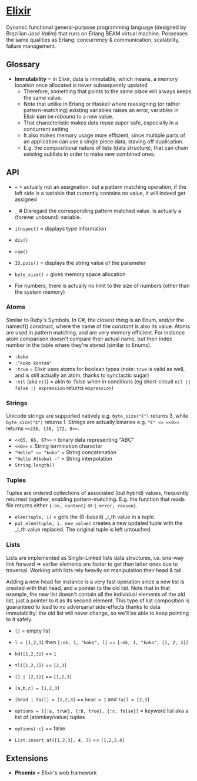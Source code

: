 # [Elixir](https://en.wikipedia.org/wiki/Elixir_(programming_language))

Dynamic functional general-purpose programming language (designed by Brazilian _José Valim_) that runs on Erlang BEAM virtual machine.
Possesses the same qualities as Erlang: concurrency & communication, scalability, failure management.

## Glossary

* **Immutability** = in Elixir, data is immutable, which means, a memory location once allocated is never subsequently updated
  * Therefore, something that points to the same place will always keeps the same value.
  * Note that unlike in Erlang or Haskell where reassigning (or rather pattern-matching) existing variables raises an error, variables in Elixir **can** be _rebound_ to a new value.
  * That characteristic makes data reuse super safe, especially in a concurrent setting
  * It also makes memory usage more efficient, since multiple parts of an application can use a single piece data, staving off duplication.
  * E.g. the compositional nature of lists (data structure), that can chain existing sublists in order to make new combined ones.

## API

* `=` = actually not an assignation, but a pattern matching operation, if the left side is a variable that currently contains no value, it will indeed get assigned
* `_` # Disregard the corresponding pattern matched value. Is actually a (forever unbound) variable.

* `i(nspect)` = displays type information
* `div()`
* `rem()`
* `IO.puts()` = displays the string value of the parameter
* `byte_size()` = gives memory space allocation

* For numbers, there is actually no limit to the size of numbers (other than the system memory)

### Atoms

Similar to Ruby's Symbols.
In C#, the closest thing is an Enum, and/or the nameof() construct, where the name of the _constant_ is also its value.
Atoms are used in pattern matching, and are very memory efficient.
For instance atom comparison doesn't compare their actual name, but their index number in the table where they're stored (similar to Enums).

* `:koko`
* `:"koko kontan"`
* `:true` = Elixir uses atoms for boolean types (note: `true` is valid as well, and is still actually an atom, thanks to synctactic sugar)
* `:nil` (aka `nil`) = akin to :false when in conditions (eg short-circuit `nil || false || expression` returns `expression`)

### Strings

Unicode strings are supported natively e.g. `byte_size("€")` returns 3, while `byte_size("$")` returns 1.
Strings are actually binaries e.g. `"€" <> <<0>>` returns `<<226, 130, 172, 0>>`.

* `<<65, 66, 67>>` = binary data representing "ABC"
* `<<0>>` = String termination character
* `"Hello" <> "koko"` = String concatenation
* `"Hello #{koko} ~"` = String interpolation
* `String.length()`

### Tuples

Tuples are ordered collections of associated (but hybrid) values, frequently returned together, enabling pattern-matching.
E.g. the function that reads file returns either `{:ok, content}` or `{:error, reason}`.

* `elem(tuple, i)` = gets the (0-based) _i_th value in a tuple.
* `put_elem(tuple, i, new_value)` creates a new updated tuple with the _i_th value replaced. The original tuple is left untouched.

### Lists

Lists are implemented as Single-Linked lists data structures, i.e. one-way link forward => earlier elements are faster to get than latter ones due to traversal.
Working with lists rely heavily on manipulation their head & tail.

Adding a new head for instance is a very fast operation since a new list is created with that head, and a pointer to the old list.
Note that in that example, the new list doesn't contain all the individual elements of the old list, just a pointer to it as its second element.
This type of list composition is guaranteed to lead to no adversarial side-effects thanks to data immutability: the old list will never change, so we'll be able to keep pointing to it safely.

* `[]` = empty list
* `l = [1,2,3]` then `[:ok, 1, "koko", l]` == `[:ok, 1, "koko", [1, 2, 3]]`
* `hd([1,2,3])` == `1`
* `tl([1,2,3])` == `[2,3]`
* `[1 | [2,3]]` == `[1,2,3]`
* `[a,b,c] = [1,2,3]`
* `[head | tail] = [1,2,3]` == `head = 1` and `tail = [2,3]`
* `options = [{:a, true}, {:b, true}, {:c, false}]` = keyword list aka a list of (atomkey/value) tuples
* `options[:c]` == false

* `List.insert_at([1,2,3], 4, 3)` == `[1,2,3,4]`

## Extensions

* **Phoenix** = Elixir's web framework
